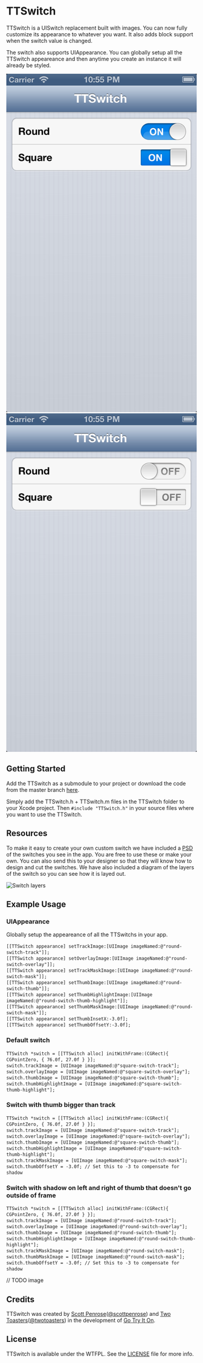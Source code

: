 # TTSwitch

TTSwitch is a UISwitch replacement built with images. You can now fully customize its appearance to whatever
you want. It also adds block support when the switch value is changed.
 
The switch also supports UIAppearance. You can globally setup all the TTSwitch appeareance and then anytime
you create an instance it will already be styled.

![Switches On](https://github.com/twotoasters/TTSwitch/blob/scott-dev/Resources/switches_on.png)
![Switches Off](https://github.com/twotoasters/TTSwitch/blob/scott-dev/Resources/switches_off.png)

## Getting Started

Add the TTSwitch as a submodule to your project or download the code from the master branch [here](https://github.com/twotoasters/TTSwitch/archive/master.zip).

Simply add the TTSwitch.h + TTSwitch.m files in the TTSwitch folder to your Xcode project. Then `#include "TTSwitch.h"` in your source files where you want to use the TTSwitch.

## Resources

To make it easy to create your own custom switch we have included a [PSD](https://github.com/twotoasters/TTSwitch/blob/scott-dev/Resources/TTSwitch.psd?raw=true) of the switches you see in the app. You are free to use these or make your own. You can also send this to your designer so that they will know how to design and cut the switches. We have also included a diagram of the layers of the switch so you can see how it is layed out.

![Switch layers](../../../raw/scott-dev/Resources/switch_layers.png)

## Example Usage

### UIAppearance

Globally setup the appeareance of all the TTSwitchs in your app.

```objc
[[TTSwitch appearance] setTrackImage:[UIImage imageNamed:@"round-switch-track"]];
[[TTSwitch appearance] setOverlayImage:[UIImage imageNamed:@"round-switch-overlay"]];
[[TTSwitch appearance] setTrackMaskImage:[UIImage imageNamed:@"round-switch-mask"]];
[[TTSwitch appearance] setThumbImage:[UIImage imageNamed:@"round-switch-thumb"]];
[[TTSwitch appearance] setThumbHighlightImage:[UIImage imageNamed:@"round-switch-thumb-highlight"]];
[[TTSwitch appearance] setThumbMaskImage:[UIImage imageNamed:@"round-switch-mask"]];
[[TTSwitch appearance] setThumbInsetX:-3.0f];
[[TTSwitch appearance] setThumbOffsetY:-3.0f];
```

### Default switch

```objc
TTSwitch *switch = [[TTSwitch alloc] initWithFrame:(CGRect){ CGPointZero, { 76.0f, 27.0f } }];
switch.trackImage = [UIImage imageNamed:@"square-switch-track"];
switch.overlayImage = [UIImage imageNamed:@"square-switch-overlay"];
switch.thumbImage = [UIImage imageNamed:@"square-switch-thumb"];
switch.thumbHighlightImage = [UIImage imageNamed:@"square-switch-thumb-highlight"];
```

### Switch with thumb bigger than track

```objc
TTSwitch *switch = [[TTSwitch alloc] initWithFrame:(CGRect){ CGPointZero, { 76.0f, 27.0f } }];
switch.trackImage = [UIImage imageNamed:@"square-switch-track"];
switch.overlayImage = [UIImage imageNamed:@"square-switch-overlay"];
switch.thumbImage = [UIImage imageNamed:@"square-switch-thumb"];
switch.thumbHighlightImage = [UIImage imageNamed:@"square-switch-thumb-highlight"];
switch.trackMaskImage = [UIImage imageNamed:@"square-switch-mask"];
switch.thumbOffsetY = -3.0f; // Set this to -3 to compensate for shadow 
```

### Switch with shadow on left and right of thumb that doesn't go outside of frame

```objc
TTSwitch *switch = [[TTSwitch alloc] initWithFrame:(CGRect){ CGPointZero, { 76.0f, 27.0f } }];
switch.trackImage = [UIImage imageNamed:@"round-switch-track"];
switch.overlayImage = [UIImage imageNamed:@"round-switch-overlay"];
switch.thumbImage = [UIImage imageNamed:@"round-switch-thumb"];
switch.thumbHighlightImage = [UIImage imageNamed:@"round-switch-thumb-highlight"];
switch.trackMaskImage = [UIImage imageNamed:@"round-switch-mask"];
switch.thumbMaskImage = [UIImage imageNamed:@"round-switch-mask"];
switch.thumbOffsetY = -3.0f; // Set this to -3 to compensate for shadow 
```

// TODO image

## Credits

TTSwitch was created by [Scott Penrose](https://github.com/spenrose/)([@scottpenrose](http://twitter.com/scottpenrose)) and [Two Toasters](https://github.com/twotoasters)([@twotoasters](http://twitter.com/twotoasters)) in the development of [Go Try It On](http://www.gotryiton.com/).

## License

TTSwitch is available under the WTFPL. See the [LICENSE](https://github.com/twotoasters/TTSwitch/blob/master/LICENSE) file for more info.